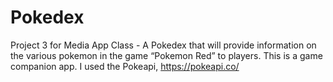 # Pokedex
Project 3 for Media App Class - A Pokedex that will provide information on the various pokemon in the game “Pokemon Red” to players. This is a game companion app. I used the Pokeapi, https://pokeapi.co/
